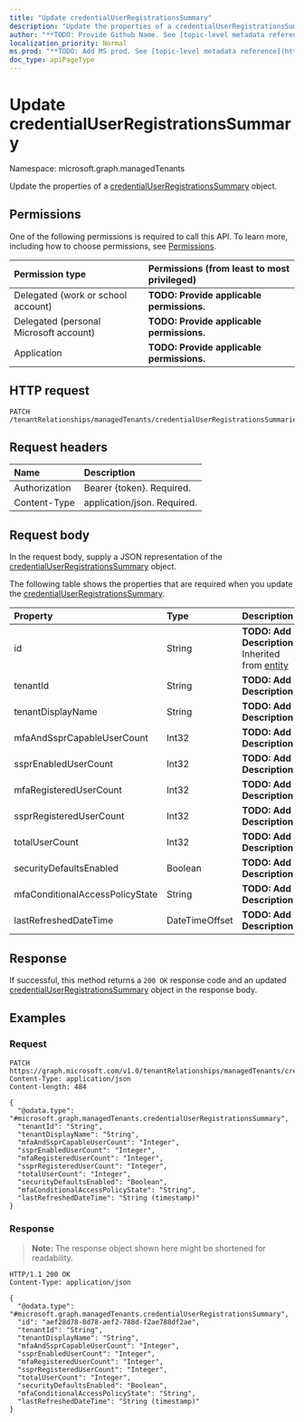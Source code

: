 ```yaml
---
title: "Update credentialUserRegistrationsSummary"
description: "Update the properties of a credentialUserRegistrationsSummary object."
author: "**TODO: Provide Github Name. See [topic-level metadata reference](https://msgo.azurewebsites.net/add/document/guidelines/metadata.html#topic-level-metadata)**"
localization_priority: Normal
ms.prod: "**TODO: Add MS prod. See [topic-level metadata reference](https://msgo.azurewebsites.net/add/document/guidelines/metadata.html#topic-level-metadata)**"
doc_type: apiPageType
---
```


# Update credentialUserRegistrationsSummary
Namespace: microsoft.graph.managedTenants



Update the properties of a [credentialUserRegistrationsSummary](../resources/managedtenants-credentialuserregistrationssummary.md) object.

## Permissions
One of the following permissions is required to call this API. To learn more, including how to choose permissions, see [Permissions](/graph/permissions-reference).

|Permission type|Permissions (from least to most privileged)|
|:---|:---|
|Delegated (work or school account)|**TODO: Provide applicable permissions.**|
|Delegated (personal Microsoft account)|**TODO: Provide applicable permissions.**|
|Application|**TODO: Provide applicable permissions.**|

## HTTP request

<!-- {
  "blockType": "ignored"
}
-->
``` http
PATCH /tenantRelationships/managedTenants/credentialUserRegistrationsSummaries/{credentialUserRegistrationsSummaryId}
```

## Request headers
|Name|Description|
|:---|:---|
|Authorization|Bearer {token}. Required.|
|Content-Type|application/json. Required.|

## Request body
In the request body, supply a JSON representation of the [credentialUserRegistrationsSummary](../resources/managedtenants-credentialuserregistrationssummary.md) object.

The following table shows the properties that are required when you update the [credentialUserRegistrationsSummary](../resources/managedtenants-credentialuserregistrationssummary.md).

|Property|Type|Description|
|:---|:---|:---|
|id|String|**TODO: Add Description** Inherited from [entity](../resources/managedtenants-entity.md)|
|tenantId|String|**TODO: Add Description**|
|tenantDisplayName|String|**TODO: Add Description**|
|mfaAndSsprCapableUserCount|Int32|**TODO: Add Description**|
|ssprEnabledUserCount|Int32|**TODO: Add Description**|
|mfaRegisteredUserCount|Int32|**TODO: Add Description**|
|ssprRegisteredUserCount|Int32|**TODO: Add Description**|
|totalUserCount|Int32|**TODO: Add Description**|
|securityDefaultsEnabled|Boolean|**TODO: Add Description**|
|mfaConditionalAccessPolicyState|String|**TODO: Add Description**|
|lastRefreshedDateTime|DateTimeOffset|**TODO: Add Description**|



## Response

If successful, this method returns a `200 OK` response code and an updated [credentialUserRegistrationsSummary](../resources/managedtenants-credentialuserregistrationssummary.md) object in the response body.

## Examples

### Request
<!-- {
  "blockType": "request",
  "name": "update_credentialuserregistrationssummary"
}
-->
``` http
PATCH https://graph.microsoft.com/v1.0/tenantRelationships/managedTenants/credentialUserRegistrationsSummaries/{credentialUserRegistrationsSummaryId}
Content-Type: application/json
Content-length: 484

{
  "@odata.type": "#microsoft.graph.managedTenants.credentialUserRegistrationsSummary",
  "tenantId": "String",
  "tenantDisplayName": "String",
  "mfaAndSsprCapableUserCount": "Integer",
  "ssprEnabledUserCount": "Integer",
  "mfaRegisteredUserCount": "Integer",
  "ssprRegisteredUserCount": "Integer",
  "totalUserCount": "Integer",
  "securityDefaultsEnabled": "Boolean",
  "mfaConditionalAccessPolicyState": "String",
  "lastRefreshedDateTime": "String (timestamp)"
}
```


### Response
>**Note:** The response object shown here might be shortened for readability.
<!-- {
  "blockType": "response",
  "truncated": true
}
-->
``` http
HTTP/1.1 200 OK
Content-Type: application/json

{
  "@odata.type": "#microsoft.graph.managedTenants.credentialUserRegistrationsSummary",
  "id": "aef28d78-8d78-aef2-788d-f2ae788df2ae",
  "tenantId": "String",
  "tenantDisplayName": "String",
  "mfaAndSsprCapableUserCount": "Integer",
  "ssprEnabledUserCount": "Integer",
  "mfaRegisteredUserCount": "Integer",
  "ssprRegisteredUserCount": "Integer",
  "totalUserCount": "Integer",
  "securityDefaultsEnabled": "Boolean",
  "mfaConditionalAccessPolicyState": "String",
  "lastRefreshedDateTime": "String (timestamp)"
}
```

